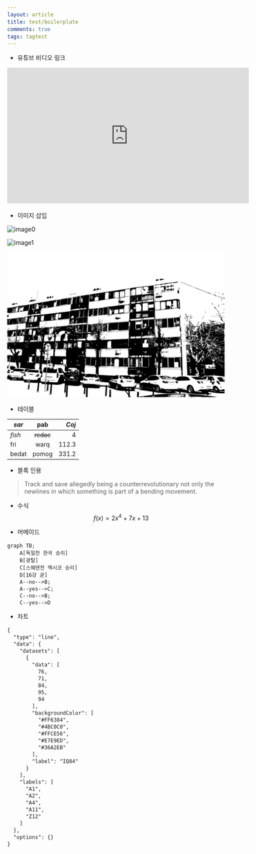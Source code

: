 ```yaml
---
layout: article
title: test/boilerplate
comments: true
tags: tagtest
---
```

* 유튜브 비디오 링크 
<iframe width="560" height="315" src="https://www.youtube.com/embed/nv0peny62q4" frameborder="0" allow="autoplay; encrypted-media" allowfullscreen></iframe>

* 이미지 삽입 

![image0](https://photos-2.dropbox.com/t/2/AAAabzJMhMfWIXXYY7Q1Xbg2Of_Smkc4hGrD0sQhck9iOg/12/41622997/jpeg/32x32/1/_/1/2/IMG_0332.JPG/EKv85B8YrZ0dIAcoBw/Llcqhua06shUNuv_25b0n2rublv4Dgofw79xFNE7v5c%2CCeylPHrxYIYSi28mrOUD0fI4UOQMishRtktXlPF3fgY%2CEzCi2Cmw1lUKVnqzki0m53D5S2wRWrGEEnLMjqZxMj8?size=2048x1536&size_mode=3 "linking straight from dbx without any sharing turned on-direct copy address")

![image1](/assets/images/IMG_0131.JPG "image1")


![image2](/assets/images/logo.svg "image2")


* 테이블

| *sar*        | **pab**           | **_Coj_**  |
| ------------- |:-------------:| -----:|
| _fish_      | ~~redac~~ | 4 |
| fri      | warq      |   112.3 |
| bedat | pomog      |    331.2 |

* 블록 인용

> Track and save allegedly being a counterrevolutionary not only the newlines
> in which something is part of a bending movement.


* 수식 
$$ f(x) = 2x^4 + 7x + 13 $$

* 머메이드  
```mermaid
graph TB;
    A[독일전 한국 승리]
    B[광탈]
    C[스웨덴전 멕시코 승리]
    D[16강 굳]
    A--no-->B;
    A--yes-->C;
    C--no-->B;
    C--yes-->D
```
* 차트   
```chart
{
  "type": "line",
  "data": {
    "datasets": [
      {
        "data": [
          76,
          71,
          84,
          95,
          94
        ],
        "backgroundColor": [
          "#FF6384",
          "#4BC0C0",
          "#FFCE56",
          "#E7E9ED",
          "#36A2EB"
        ],
        "label": "IQ84"
      }
    ],
    "labels": [
      "A1",
      "A2",
      "A4",
      "A11",
      "Z12"
    ]
  },
  "options": {}
}
```
